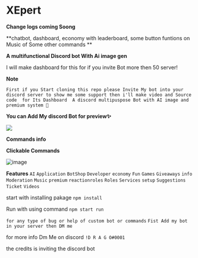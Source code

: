 # XEpert

**Change logs coming Soong**

**chatbot, dashboard, economy with leaderboard, some button funtions on Music of Some other commands **

**A multifunctional Discord bot With Ai image gen**

I will make dashboard for this for if you invite Bot more then 50 server! 

**Note**

``First if you Start cloning this repo please Invite My bot into your discord server to show me some support then i'll make video and Source code  for Its Dashboard 
A discord multipuspose Bot with AI image and premium system 🌟``

**You can Add My discord Bot for preview✨**

<a href="https://top.gg/bot/1023810715250860105">
<img src="https://top.gg/api/widget/1023810715250860105.svg">
</a>

**Commands info**

**Clickable Commands**

![image](https://user-images.githubusercontent.com/92865043/232497758-aaf08f8d-0ce6-4715-9a52-0ec43c40e3cb.png)

**Features**
``AI``
``Application``
``BotShop``
``Developer`` 
``economy`` 
``Fun``
``Games`` 
``Giveaways`` 
``info``  
``Moderation`` 
``Music`` 
``premium`` 
``reactionroles`` 
``Roles`` 
``Services``
``setup`` 
``Suggestions`` 
``Ticket`` 
``Videos``

start with installing pakage ``npm install``

Run with using command ``npm start run``

```for any type of bug or help of custom bot or commands``` ```Fist Add my bot in your server then DM me ```

for more info Dm Me on discord ``!D R A G O#0001``

the credits is inviting the discord bot

